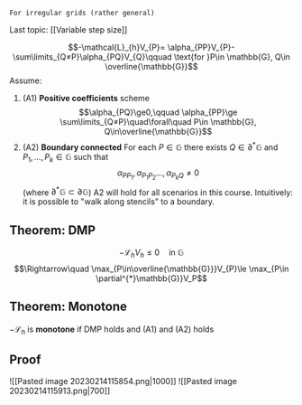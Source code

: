 	For irregular grids (rather general)
Last topic: [[Variable step size]]

$$-\mathcal{L}_{h}V_{P}= \alpha_{PP}V_{P}- \sum\limits_{Q≠P}\alpha_{PQ}V_{Q}\qquad \text{for }P\in \mathbb{G}, Q\in \overline{\mathbb{G}}$$
Assume:
1. (A1)  **Positive coefficients** scheme
$$\alpha_{PQ}\ge0,\qquad \alpha_{PP}\ge \sum\limits_{Q≠P}\quad\forall\quad P\in \mathbb{G}, Q\in\overline{\mathbb{G}}$$
2. (A2) **Boundary connected**
For each $P\in \mathbb{G}$ there exists $Q\in \partial^{*}\mathbb{G}$ and $P_{1},\dots, P_{k}\in \mathbb{G}$ such that
$$\alpha_{PP_{1}}, \alpha_{P_{1}P_{2}}\dots, \alpha_{P_{k}Q}≠0$$
(where $\partial^{*}\mathbb{G}\subset \partial \mathbb{G}$) 
A2 will hold for all scenarios in this course.
Intuitively: it is possible to "walk along stencils" to a boundary.

## Theorem: DMP
$$-\mathcal{L}_{h}V_{h}\le 0 \quad \text{in }\mathbb{G}$$
$$\Rightarrow\quad \max_{P\in\overline{\mathbb{G}}}V_{P}\le \max_{P\in \partial^{*}\mathbb{G}}V_P$$
## Theorem: Monotone
$-\mathcal{L}_{h}$ is **monotone** if DMP holds and (A1) and (A2) holds

## Proof
![[Pasted image 20230214115854.png|1000]]
![[Pasted image 20230214115913.png|700]]